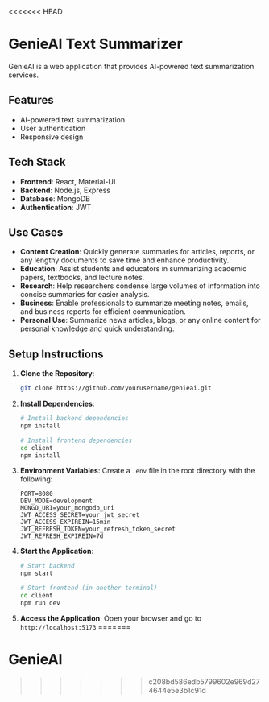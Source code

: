 <<<<<<< HEAD
# GenieAI Text Summarizer

GenieAI is a web application that provides AI-powered text summarization services.

## Features

- AI-powered text summarization
- User authentication
- Responsive design

## Tech Stack

- **Frontend**: React, Material-UI
- **Backend**: Node.js, Express
- **Database**: MongoDB
- **Authentication**: JWT

## Use Cases

- **Content Creation**: Quickly generate summaries for articles, reports, or any lengthy documents to save time and enhance productivity.
- **Education**: Assist students and educators in summarizing academic papers, textbooks, and lecture notes.
- **Research**: Help researchers condense large volumes of information into concise summaries for easier analysis.
- **Business**: Enable professionals to summarize meeting notes, emails, and business reports for efficient communication.
- **Personal Use**: Summarize news articles, blogs, or any online content for personal knowledge and quick understanding.

## Setup Instructions

1. **Clone the Repository**:
   ```bash
   git clone https://github.com/yourusername/genieai.git
   ```

2. **Install Dependencies**:
   ```bash
   # Install backend dependencies
   npm install

   # Install frontend dependencies
   cd client
   npm install
   ```

3. **Environment Variables**: Create a `.env` file in the root directory with the following:

   ```plaintext
   PORT=8080
   DEV_MODE=development
   MONGO_URI=your_mongodb_uri
   JWT_ACCESS_SECRET=your_jwt_secret
   JWT_ACCESS_EXPIREIN=15min
   JWT_REFRESH_TOKEN=your_refresh_token_secret
   JWT_REFRESH_EXPIREIN=7d
   ```

4. **Start the Application**:
   ```bash
   # Start backend
   npm start

   # Start frontend (in another terminal)
   cd client
   npm run dev
   ```

5. **Access the Application**: Open your browser and go to `http://localhost:5173`
=======
# GenieAI
>>>>>>> c208bd586edb5799602e969d274644e5e3b1c91d
